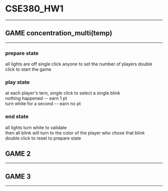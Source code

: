 # CSE380_HW1
---
## GAME concentration_multi(temp)
___
### prepare state
all lights are off
single click anyone to set the number of players
double click to start the game
### play state
at each player's tern, single click to select a single blink  
nothing happened -- earn 1 pt  
turn white for a second -- earn no pt
### end state
all lights turn white to validate  
then all blink will turn to the color of the player who chose that blink  
double click to reset to prepare state
## GAME 2
___
## GAME 3
___
